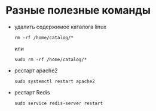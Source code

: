 # Разные полезные команды

+ удалить содержимое каталога linux

    `rm -rf /home/catalog/*`
    
    или
    
    `sudo rm -rf /home/catalog/*`

+ рестарт apache2

    `sudo systemctl restart apache2`

+ рестарт Redis

    `sudo service redis-server restart`